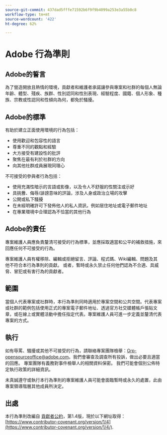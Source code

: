 ```yaml
---
source-git-commit: 437dad5fffe71592b6f9f9b4099a253e3a55b0c8
workflow-type: tm+mt
source-wordcount: '422'
ht-degree: 62%

---
```

# Adobe 行為準則

## Adobe的誓言

為了營造開放且熱情的環境，貢獻者和維護者承諾讓參與專案和社群的每個人無論年齡、體型、殘疾、族群、性別認同和性別表現、經驗程度、國籍、個人形象、種族、宗教或性認同和性傾向為何，都免於騷擾。

## Adobe的標準

有助於建立正面使用環境的行為包括：

* 使用歡迎和包容性的語言
* 尊重不同的觀點和經驗
* 大方接受有建設性的批評
* 聚焦在最有利於社群的方向
* 向其他社群成員展現同理心

不可接受的參與者行為包括：

* 使用充滿性暗示的言語或影像，以及令人不舒服的性關注或示好
* 具挑釁、侮辱/誹謗意味的評論，涉及人身或政治立場的攻擊
* 公開或私下騷擾
* 在未經明確許可下發佈他人的私人資訊，例如居住地址或電子郵件地址
* 在專業環境中合理認為不恰當的其他行為

## Adobe的責任

專案維護人員應負責釐清可接受的行為標準，並應採取適當和公平的補救措施，來回應任何不可接受的行為。

專案維護人員有權移除、編輯或拒絕留言、評論、程式碼、Wiki編輯、問題及其他不符合本行為準則的貢獻。 或者，暫時或永久禁止任何他們認為不合適、具威脅、冒犯或有害行為的貢獻者。

## 範圍

當個人代表專案或社群時，本行為準則同時適用於專案空間和公共空間。代表專案或社群的範例包括使用正式的專案電子郵件地址、透過官方社交媒體帳戶張貼文章，或在線上或實體活動中擔任指定代表。專案維護人員可進一步定義並釐清代表專案的方式。

## 執行

如有辱罵、騷擾或其他不可接受的行為，請聯絡專案團隊檢舉：Grp-opensourceoffice@adobe.com。我們會審查及調查所有投訴，做出必要且適當的回應。 專案團隊有義務對事件檢舉人的相關資料保密。 我們可能會個別公佈特定執行政策的詳細資訊。

未真誠遵守或執行本行為準則的專案維護人員可能會面臨暫時或永久的處置，此由專案領導階層其他成員所決定。

## 出處

本行為準則改編自 [貢獻者公約](https://www.contributor-covenant.org/)，第1.4版，現於以下網址取得： [https://www.contributor-covenant.org/version/1/4](https://www.contributor-covenant.org/version/1/4/).
